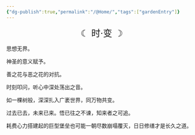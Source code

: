 ```yaml
---
{"dg-publish":true,"permalink":"/@Home/","tags":["gardenEntry"]}
---
```


<center><font size=5px>☾ 时·变 ☽</font></center>

思想无界。

神圣的意义赋予。

善之花与恶之花的对抗。

时刻叩问，听心中深处荡出之音。

如一棵树般，深深扎入广袤世界，同万物共变。

过去已去，未来已来。悟已往之不谏，知来者之可追。

耗费心力搭建起的巨型堡垒也可能一朝尽数崩塌覆灭，日日修缮才是长久之道。


